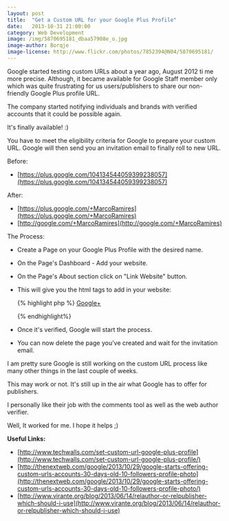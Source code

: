 ```yaml
---
layout: post
title:  "Get a Custom URL for your Google Plus Profile"
date:   2013-10-31 21:00:00
category: Web Development
image: /img/5870695181_dbaa57908e_o.jpg
image-author: Borqje
image-license: http://www.flickr.com/photos/7852394@N04/5870695181/
---
```


Google started testing custom URLs about a year ago, August 2012 ti me more precise. Although, it became available for Google Staff member only which was quite frustrating for us users/publishers
to share our non-friendly Google Plus profile URL.

The company started notifying individuals and brands with verified accounts that it could be possible again.

It's finally available! :)

You have to meet the eligibility criteria for Google to prepare your custom URL. Google will then send you an invitation email to finally roll to new URL.

Before:

* [https://plus.google.com/104134544059399238057](https://plus.google.com/104134544059399238057)

After:

* [https://plus.google.com/+MarcoRamires](https://plus.google.com/+MarcoRamires)
* [http://google.com/+MarcoRamires](http://google.com/+MarcoRamires)

The Process:

* Create a Page on your Google Plus Profile with the desired name.
* On the Page's Dashboard - Add your website.
* On the Page's About section click on "Link Website" button.
* This will give you the html tags to add in your website:

  {% highlight php %}
    <a href="https://plus.google.com/11223344556677889900" rel="publisher">Google+</a>
    <!-- This can be a link tag in the header -->
    <link href=”https://plus.google.com/11223344556677889900” rel=”publisher”>
  {% endhighlight%}

* Once it's verified, Google will start the process.
* You can now delete the page you've created and wait for the invitation email.

I am pretty sure Google is still working on the custom URL process like many other things in the last couple of weeks.

This may work or not. It's still up in the air what Google has to offer for publishers.

I personally like their job with the comments tool as well as the web author verifier.

Well, It worked for me. I hope it helps ;)

**Useful Links:**

*   [http://www.techwalls.com/set-custom-url-google-plus-profile](http://www.techwalls.com/set-custom-url-google-plus-profile/)
*   [http://thenextweb.com/google/2013/10/29/google-starts-offering-custom-urls-accounts-30-days-old-10-followers-profile-photo](http://thenextweb.com/google/2013/10/29/google-starts-offering-custom-urls-accounts-30-days-old-10-followers-profile-photo/)
*   [http://www.virante.org/blog/2013/06/14/relauthor-or-relpublisher-which-should-i-use](http://www.virante.org/blog/2013/06/14/relauthor-or-relpublisher-which-should-i-use)